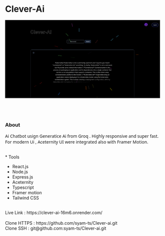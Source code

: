 



<div>
<h1> Clever-Ai </h1>
<img style="border: 1px solid black" src="frontend/public/images/preview-.png" />
</br>
</br>
</br>
</br> 

<h3> About</h3>
<p style="font-family: sans";> 
 Ai Chatbot usign Generatice Ai from Groq . Highly responsive and super fast. For modern Ui , Aceternity UI were integrated also with Framer Motion.
</p>

<br>* Tools </br>
* React.js</br>
* Node.js</br>
* Express.js</br>
* Aceternity</br>
* Typescript</br> 
* Framer motion</br>
* Tailwind CSS</br> 
 


</br>
<span>Live Link :  </span>
<span>https://clever-ai-16m6.onrender.com/ </span>
</br>
</br>
<span>Clone HTTPS : </span>
<span>https://github.com/syam-ts/Clever-ai.git</span>
</br>
<span>Clone SSH : </span>
<span>git@github.com:syam-ts/Clever-ai.git</span>

</div>